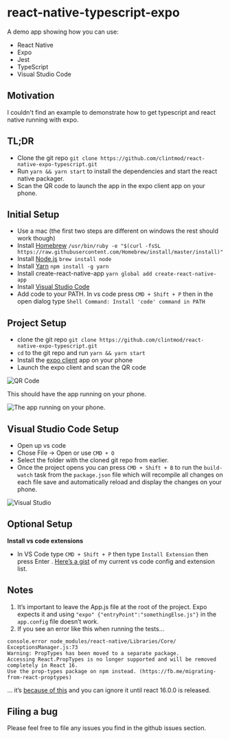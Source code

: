 # react-native-typescript-expo

A demo app showing how you can use:

* React Native
* Expo
* Jest
* TypeScript
* Visual Studio Code

## Motivation

I couldn't find an example to demonstrate how to get typescript and react native running with expo.

## TL;DR
* Clone the git repo `git clone https://github.com/clintmod/react-native-expo-typescript.git`
* Run `yarn && yarn start` to install the dependencies and start the react native packager.
* Scan the QR code to launch the app in the expo client app on your phone.

## Initial Setup
* Use a mac (the first two steps are different on windows the rest should work though)
* Install [Homebrew](https://brew.sh/) `/usr/bin/ruby -e "$(curl -fsSL https://raw.githubusercontent.com/Homebrew/install/master/install)"`
* Install [Node.js](https://nodejs.org/en/) `brew install node`
* Install [Yarn](https://yarnpkg.com/) `npm install -g yarn`
* Install create-react-native-app `yarn global add create-react-native-app`
* Install [Visual Studio Code](https://code.visualstudio.com/download)
* Add code to your PATH. In vs code press `CMD + Shift + P` then in the open dialog type `Shell Command: Install 'code' command in PATH`


## Project Setup

* clone the git repo `git clone https://github.com/clintmod/react-native-expo-typescript.git`
* `cd` to the git repo and run `yarn && yarn start`
* Install the [expo client](https://itunes.apple.com/us/app/expo-client/id982107779?mt=8) app on your phone
* Launch the expo client and scan the QR code

![QR Code](https://cdn-images-1.medium.com/max/800/1*6_VA9xeIYMfyFHDeTJ9G-A.png)

This should have the app running on your phone.

![The app running on your phone.](https://cdn-images-1.medium.com/max/800/1*dqKvc5O9F1bVkV7iEYINZg.png)

## Visual Studio Code Setup

* Open up vs code
* Chose File -> Open or use `CMD + O`
* Select the folder with the cloned git repo from earlier.
* Once the project opens you can press `CMD + Shift + B` to run the `build-watch` task from the `package.json` file which will recompile all changes on each file save and automatically reload and display the changes on your phone.

![Visual Studio](https://cdn-images-1.medium.com/max/1000/1*97SXIa-WSvhjEKyVAnJ8Mg.png)

## Optional Setup
**Install vs code extensions**

* In VS Code type `CMD + Shift + P` then type `Install Extension` then press Enter . [Here’s a gist](https://gist.github.com/clintmod/487845d674017313529013732f2aadc0) of my current vs code config and extension list.

## Notes
1. It’s important to leave the App.js file at the root of the project. Expo expects it and using `"expo" {"entryPoint":"somethingElse.js"}` in the `app.config` file doesn’t work.
2. If you see an error like this when running the tests…
```
console.error node_modules/react-native/Libraries/Core/ ExceptionsManager.js:73 
Warning: PropTypes has been moved to a separate package. 
Accessing React.PropTypes is no longer supported and will be removed completely in React 16. 
Use the prop-types package on npm instead. (https://fb.me/migrating-from-react-proptypes)
```
… it’s [because of this](https://github.com/react-community/create-react-native-app/issues/298#issuecomment-314569894) and you can ignore it until react 16.0.0 is released.

## Filing a bug

Please feel free to file any issues you find in the github issues section.

